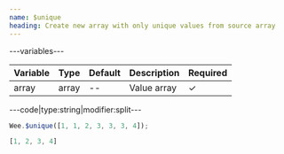 ```yaml
---
name: $unique
heading: Create new array with only unique values from source array
---
```


---variables---

| Variable | Type | Default | Description | Required |
| -- | -- | -- | -- | -- |
| array | array | -- | Value array | ✓ |

---code|type:string|modifier:split---

```javascript
Wee.$unique([1, 1, 2, 3, 3, 3, 4]);
```

```javascript
[1, 2, 3, 4]
```